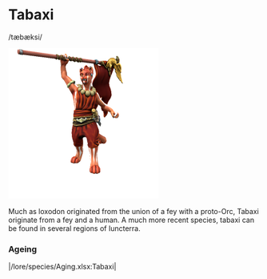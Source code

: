# Tabaxi
/tæbæksi/

![](tabaxi.png)

Much as loxodon originated from the union of a fey with a proto-Orc, Tabaxi originate from a fey and a human. A much more recent species, tabaxi can be found in several regions of Iuncterra.

### Ageing
|/lore/species/Aging.xlsx:Tabaxi|